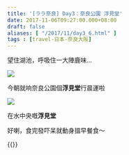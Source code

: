```yaml
---
title: '[ララ奈良] Day3：奈良公園 浮見堂'
date: 2017-11-06T09:27:00.000+08:00
draft: false
aliases: [ "/2017/11/day3_6.html" ]
tags : [travel-日本-奈良大阪]
---
```


望住湖池，呼吸住一大陣鹿味...  

![](/images/nara3a.jpg)

今朝就响奈良公園個**浮見堂**行晨運啦  

![](/images/nara3a1.jpg)

在水中央嘅**浮見堂**  
  
  
好喇，食完發吓呆就動身搵早餐食～  
  
{{<nara>}}
